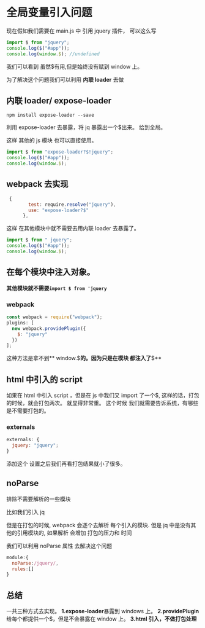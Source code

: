 # 全局变量引入问题

现在假如我们需要在 main.js 中 引用 jquery 插件，
可以这么写

```javascript
import $ from "jquery";
console.log($("#app"));
console.log(window.$); //undefined
```

我们可以看到 虽然\$有用,但是始终没有赋到 window 上。

为了解决这个问题我们可以利用 **内联 loader** 去做

## **内联 loader**/ expose-loader

`npm install expose-loader --save`

利用 expose-loader 去暴露，将 jq 暴露出一个\$出来。 给到全局。

这样 其他的 js 模块 也可以直接使用。

```javascript
import $ from "expose-loader?$!jquery";
console.log($("#app"));
console.log(window.$);
```

## webpack 去实现

```javascript
 {
        test: require.resolve("jquery"),
        use: "expose-loader?$"
      },

```

这样 在其他模块中就不需要去用内联 loader 去暴露了。

```javascript
import $ from " jquery";
console.log($("#app"));
console.log(window.$);
```

## 在每个模块中注入对象。

**其他模块就不需要`import $ from 'jquery`**

### webpack

```javascript
const webpack = require("webpack");
plugins: [
  new webpack.providePlugin({
    $: "jquery"
  })
];
```

这种方法是拿不到** window.\$**的。因为只是在模块 都注入了**\$**

## html 中引入的 script

如果在 html 中引入 script ，但是在 js 中我们又 import 了一个\$,
这样的话，打包的时候，就会打包两次。 就显得非常重。
这个时候 我们就需要告诉系统，有哪些是不需要打包的。

### externals

```javascript
externals: {
  jquery: "jquery";
}
```

添加这个 设置之后我们再看打包结果就小了很多。

## noParse

排除不需要解析的一些模块

比如我们引入 jq

但是在打包的时候, webpack 会逐个去解析 每个引入的模块. 但是 jq 中是没有其他的引用模块的, 如果解析 会增加 打包的压力和 时间

我们可以利用 noParse 属性 去解决这个问题

```javascript
module:{
  noParse:/jquery/,
  rules:[]
}
```
## 总结

一共三种方式去实现。
**1.expose-loader**暴露到 windows 上。
**2.providePlugin**给每个都提供一个\$，但是不会暴露在 window 上。
**3.html 引入，不做打包处理**
